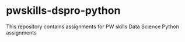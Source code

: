 # pwskills-dspro-python
This repository contains assignments for PW skills Data Science Python assignments
